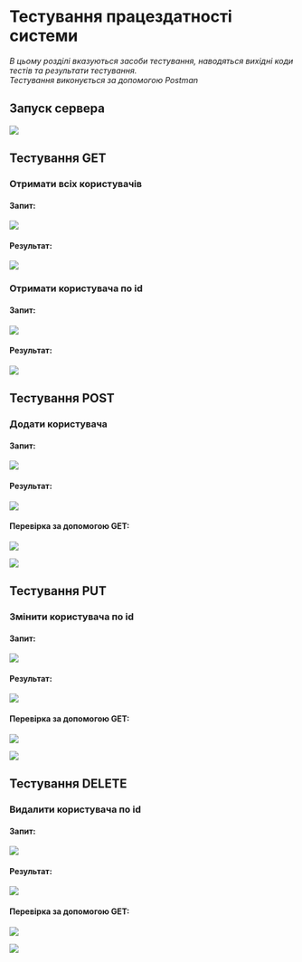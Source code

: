 # Тестування працездатності системи

*В цьому розділі вказуються засоби тестування, наводяться вихідні коди тестів та результати тестування.*  
*Тестування виконується за допомогою Postman*

## Запуск сервера

![](./photos/11.png)

## Тестування GET

### Отримати всіх користувачів

#### Запит:
![](./photos/2.png)

#### Результат:
![](./photos/3.png)

### Отримати користувача по id

#### Запит:
![](./photos/4.png)

#### Результат:
![](./photos/5.png)

## Тестування POST

### Додати користувача

#### Запит:
![](./photos/6.png)

#### Результат:
![](./photos/7.png)

#### Перевірка за допомогою GET:
![](./photos/8.png)

![](./photos/9.png)

## Тестування PUT

### Змінити користувача по id

#### Запит:
![](./photos/10.png)

#### Результат:
![](./photos/111.png)

#### Перевірка за допомогою GET:
![](./photos/12.png)

![](./photos/13.png)

## Тестування DELETE

### Видалити користувача по id

#### Запит:
![](./photos/14.png)

#### Результат:
![](./photos/15.png)

#### Перевірка за допомогою GET:
![](./photos/16.png)

![](./photos/17.png)
